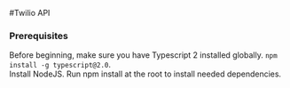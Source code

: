#Twilio API

### Prerequisites
Before beginning, make sure you have Typescript 2 installed globally. `npm install -g typescript@2.0`.  
Install NodeJS. Run npm install at the root to install needed dependencies.